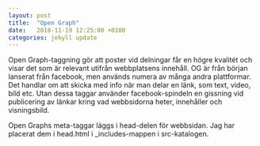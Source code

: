 ```yaml
---
layout: post
title:  "Open Graph"
date:   2018-11-19 12:25:00 +0100
categories: jekyll update
---
```


Open Graph-taggning gör att poster vid delningar får en högre kvalitét och visar det som är relevant utifrån webbplatsens innehåll. OG är från början lanserat från facebook, men används numera av många andra plattformar. Det handlar om att skicka med info när man delar en länk, som text, video, bild etc. Utan dessa taggar använder facebook-spindeln en gissning vid publicering av länkar kring vad webbsidorna heter, innehåller och visningsbild. 

Open Graphs meta-taggar läggs i head-delen för webbsidan. Jag har placerat dem i head.html i _includes-mappen i src-katalogen.
